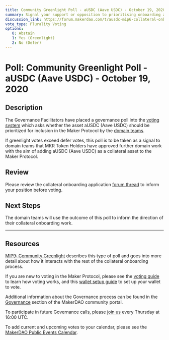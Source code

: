 ```yaml
---
title: Community Greenlight Poll - aUSDC (Aave USDC) - October 19, 2020
summary: Signal your support or opposition to prioritising onboarding aUSDC (Aave USDC). 
discussion_link: https://forum.makerdao.com/t/ausdc-mip6-collateral-onboarding-application/4159
vote_type: Plurality Voting
options:
   0: Abstain
   1: Yes (Greenlight)
   2: No (Defer)
---
```

# Poll: Community Greenlight Poll - aUSDC (Aave USDC) - October 19, 2020

## Description

The Governance Facilitators have placed a governance poll into the [voting system](https://vote.makerdao.com/polling) which asks whether the asset aUSDC (Aave USDC) should be prioritized for inclusion in the Maker Protocol by the [domain teams](https://github.com/makerdao/mips/blob/master/MIP7/mip7.md#mip7c2-the-current-domain-roles-list). 

If greenlight votes exceed defer votes, this poll is to be taken as a signal to domain teams that MKR Token Holders have approved further domain work with the aim of adding aUSDC (Aave USDC) as a collateral asset to the Maker Protocol.

## Review

Please review the collateral onboarding application [forum thread](https://forum.makerdao.com/t/ausdc-mip6-collateral-onboarding-application/4159) to inform your position before voting.

## Next Steps

The domain teams will use the outcome of this poll to inform the direction of their collateral onboarding work.

---

## Resources

[MIP9: Community Greenlight](https://github.com/makerdao/mips/blob/Accepted/MIP9/mip9.md) describes this type of poll and goes into more detail about how it interacts with the rest of the collateral onboarding process.

If you are new to voting in the Maker Protocol, please see the [voting guide](https://community-development.makerdao.com/en/learn/governance/how-voting-works/) to learn how voting works, and this [wallet setup guide](https://community-development.makerdao.com/en/learn/governance/voting-setup/) to set up your wallet to vote.

Additional information about the Governance process can be found in the [Governance](https://community-development.makerdao.com/en/learn/governance) section of the MakerDAO community portal.

To participate in future Governance calls, please [join us](https://github.com/makerdao/community/tree/master/governance/governance-and-risk-meetings) every Thursday at 16:00 UTC.

To add current and upcoming votes to your calendar, please see the [MakerDAO Public Events Calendar](https://calendar.google.com/calendar/embed?src=makerdao.com_3efhm2ghipksegl009ktniomdk%40group.calendar.google.com&ctz=America%2FLos_Angeles).